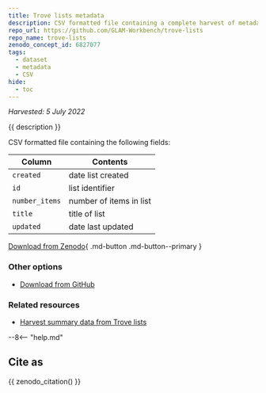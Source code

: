 ```yaml
---
title: Trove lists metadata 
description: CSV formatted file containing a complete harvest of metadata describing user-created Trove lists.
repo_url: https://github.com/GLAM-Workbench/trove-lists
repo_name: trove-lists
zenodo_concept_id: 6827077
tags:
  - dataset
  - metadata
  - CSV
hide:
  - toc
---
```


*Harvested: 5 July 2022*

{{ description }}

CSV formatted file containing the following fields:  

| Column | Contents |
|--------|----------|
`created` | date list created
`id` | list identifier
`number_items` | number of items in list
`title` | title of list
`updated` | date last updated

[Download from Zenodo](https://doi.org/10.5281/zenodo.6827253){ .md-button .md-button--primary }

### Other options

* [Download from GitHub](https://github.com/GLAM-Workbench/trove-lists-metadata/)

### Related resources

* [Harvest summary data from Trove lists](harvest-summary-data-from-lists.md)

--8<-- "help.md"

## Cite as

{{ zenodo_citation() }}